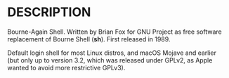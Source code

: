# DESCRIPTION

Bourne-Again Shell. Written by Brian Fox for GNU Project as free software replacement of Bourne Shell (**sh**). First released in 1989.

Default login shell for most Linux distros, and macOS Mojave and earlier (but only up to version 3.2, which was released under GPLv2, as Apple wanted to avoid more restrictive GPLv3).
